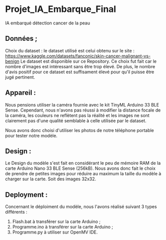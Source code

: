 # Projet_IA_Embarque_Final
IA embarqué détection cancer de la peau


## Données ;

Choix du dataset : le dataset utilisé est celui obtenu sur le site : https://www.kaggle.com/datasets/fanconic/skin-cancer-malignant-vs-benign
Le dataset est disponible sur ce Repository. Ce choix fut fait car le nombre d'images est intéressant sans être trop élevé. De plus, le nombre d'avis positif pour ce dataset est suffisament élevé pour qu'il puisse être jugé pertinent.

## Appareil :

Nous pensions utiliser la caméra fournie avec le kit TinyML Arduino 33 BLE Sense. Cependant, nous n'avons pas réussi à modifier la distance focale de la caméra, les couleurs ne reflètent pas la réalité et les images ne sont clairement pas d'une qualité semblable à celle utilisée par le dataset.

Nous avons donc choisi d'utiliser les photos de notre téléphone portable pour tester notre modèle.

## Design :

Le Design du modèle s'est fait en considérant le peu de mémoire RAM de la carte Arduino Nano 33 BLE Sense (256kB). Nous avons donc fait le choix de prendre de petites images pour réduire au maximum la taille du modèle à charger sur la carte. Soit des images 32x32.

## Deployment :

Concernant le déploiment du modèle, nous l'avons réalisé suivant 3 types différents :

1. Flash.bat à transférer sur la carte Arduino ;
2. Programme.ino à transférer sur la carte Arduino ;
3. Programme.py à utiliser sur OpenMV IDE.
